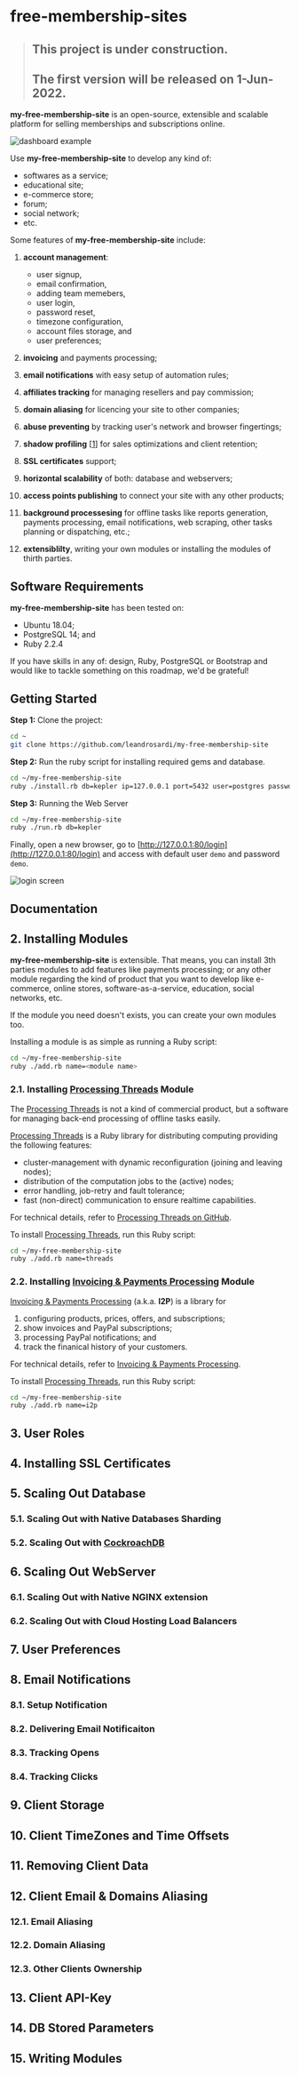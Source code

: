 # free-membership-sites

> ## This project is under construction.
> ## The first version will be released on 1-Jun-2022.

**my-free-membership-site** is an open-source, extensible and scalable platform for selling memberships and subscriptions online.

![dashboard example](./thumbnails/dashboard.png)

Use **my-free-membership-site** to develop any kind of:
- softwares as a service;
- educational site;
- e-commerce store;
- forum;
- social network;
- etc.

Some features of **my-free-membership-site** include:

1. **account management**: 
	- user signup,
	- email confirmation,
    - adding team memebers, 
	- user login, 
	- password reset, 
	- timezone configuration,
    - account files storage, and 
	- user preferences;

2. **invoicing** and payments processing;

3. **email notifications** with easy setup of automation rules;

4. **affiliates tracking** for managing resellers and pay commission;

5. **domain aliasing** for licencing your site to other companies;

6. **abuse preventing** by tracking user's network and browser fingertings;

7. **shadow profiling** [[1](https://en.wikipedia.org/wiki/Shadow_profile)] for sales optimizations and client retention;

8. **SSL certificates** support;

9. **horizontal scalability** of both: database and webservers;

10. **access points publishing** to connect your site with any other products;

11. **background processesing** for offline tasks like reports generation, payments processing, email notifications, web scraping, other tasks planning or dispatching, etc.;

12. **extensiblilty**, writing your own modules or installing the modules of thirth parties.

## Software Requirements

**my-free-membership-site** has been tested on:

- Ubuntu 18.04;
- PostgreSQL 14; and
- Ruby 2.2.4

If you have skills in any of: design, Ruby, PostgreSQL or Bootstrap and would like to tackle something on this roadmap, we'd be grateful!

## Getting Started

**Step 1:** Clone the project:

```bash
cd ~
git clone https://github.com/leandrosardi/my-free-membership-site
```

**Step 2:** Run the ruby script for installing required gems and database.

```bash
cd ~/my-free-membership-site
ruby ./install.rb db=kepler ip=127.0.0.1 port=5432 user=postgres password=<write your password here>
```

**Step 3:** Running the Web Server

```bash
cd ~/my-free-membership-site
ruby ./run.rb db=kepler 
```

Finally, open a new browser, go to [http://127.0.0.1:80/login](http://127.0.0.1:80/login) and access with default user `demo` and password `demo`.

![login screen](./thumbnails/login.png)

## Documentation

## 2. Installing Modules

**my-free-membership-site** is extensible. That means, you can install 3th parties modules to add features like payments processing; or any other module regarding the kind of product that you want to develop like e-commerce, online stores, software-as-a-service, education, social networks, etc.

If the module you need doesn't exists, you can create your own modules too.

Installing a module is as simple as running a Ruby script:

```bash
cd ~/my-free-membership-site
ruby ./add.rb name=<module name>
```

### 2.1. Installing [Processing Threads](https://github.com/leandrosardi/pampa) Module

The [Processing Threads](https://github.com/leandrosardi/pampa) is not a kind of commercial product, but a software for managing back-end processing of offline tasks easily.

[Processing Threads](https://github.com/leandrosardi/pampa) is a Ruby library for distributing computing providing the following features:

- cluster-management with dynamic reconfiguration (joining and leaving nodes);
- distribution of the computation jobs to the (active) nodes;
- error handling, job-retry and fault tolerance;
- fast (non-direct) communication to ensure realtime capabilities.

For technical details, refer to [Processing Threads on GitHub](https://github.com/leandrosardi/pampa).

To install [Processing Threads](https://github.com/leandrosardi/pampa), run this Ruby script:

```bash
cd ~/my-free-membership-site
ruby ./add.rb name=threads
```

### 2.2. Installing [Invoicing & Payments Processing](https://github.com/leandrosardi/invoicing_payments_processing) Module

[Invoicing & Payments Processing](https://github.com/leandrosardi/invoicing_payments_processing) (a.k.a. **I2P**) is a library for 

1. configuring products, prices, offers, and subscriptions; 
2. show invoices and PayPal subscriptions; 
3. processing PayPal notifications; 
and
4. track the finanical history of your customers. 

For technical details, refer to [Invoicing & Payments Processing](https://github.com/leandrosardi/invoicing_payments_processing).

To install [Processing Threads](https://github.com/leandrosardi/pampa), run this Ruby script:

```bash
cd ~/my-free-membership-site
ruby ./add.rb name=i2p
```

## 3. User Roles

## 4. Installing SSL Certificates

## 5. Scaling Out Database

### 5.1. Scaling Out with Native Databases Sharding

### 5.2. Scaling Out with [CockroachDB](https://www.cockroachlabs.com/docs/cockroachcloud/quickstart.html)

## 6. Scaling Out WebServer

### 6.1. Scaling Out with Native NGINX extension

### 6.2. Scaling Out with Cloud Hosting Load Balancers

## 7. User Preferences

## 8. Email Notifications

### 8.1. Setup Notification

### 8.2. Delivering Email Notificaiton

### 8.3. Tracking Opens

### 8.4. Tracking Clicks

## 9. Client Storage

## 10. Client TimeZones and Time Offsets

## 11. Removing Client Data

## 12. Client Email & Domains Aliasing

### 12.1. Email Aliasing

### 12.2. Domain Aliasing

### 12.3. Other Clients Ownership

## 13. Client API-Key

## 14. DB Stored Parameters

## 15. Writing Modules


